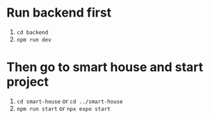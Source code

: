 # Run backend first

1. ```cd backend```
2. ```npm run dev```

# Then go to smart house and start project

1. ```cd smart-house``` or ```cd ../smart-house```
2. ```npm run start``` or ```npx expo start```